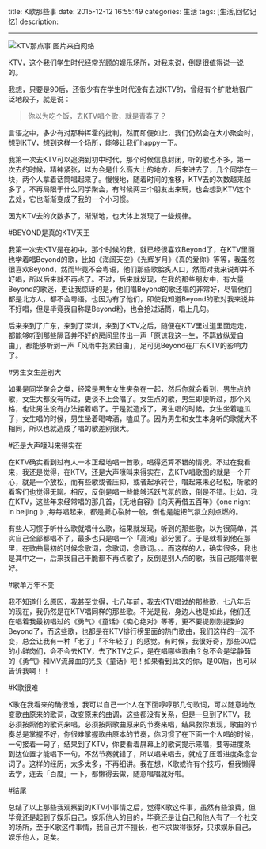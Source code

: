 title:  K歌那些事
date: 2015-12-12 16:55:49 
categories: 生活
tags: [生活,回忆记忆] 
description: 

---



![KTV那点事 图片来自网络](http://upload-images.jianshu.io/upload_images/48180-c500b06e0003d2d1.jpg?imageMogr2/auto-orient/strip%7CimageView2/2/w/1240)



KTV，这个我们学生时代经常光顾的娱乐场所，对我来说，倒是很值得说一说的。

我想，只要是90后，还很少有在学生时代没有去过KTV的，曾经有个扩散地很广泛地段子，就是说：

>你以为吃个饭，去KTV唱个歌，就是青春了？

言语之中，多少有对那种挥霍的批判，然而即便如此，我们仍然会在大小聚会时，想到KTV，想到这样一个场所，能够让我们happy一下。

我第一次去KTV可以追溯到初中时代，那个时候信息封闭，听的歌也不多，第一次去的时候，精神紧张，以为会是什么高大上的地方，后来进去了，几个同学在一块，两个人拿着话筒唱起来了。慢慢地，随着时间的推移，KTV去的次数越来越多了，不再局限于什么同学聚会，有时候两三个朋友出来玩，也会想到KTV这个去处，它也渐渐变成了我的一个小习惯。

因为KTV去的次数多了，渐渐地，也大体上发现了一些规律。

#BEYOND是真的KTV天王

我第一次去KTV是在初中，那个时候的我，就已经很喜欢Beyond了，在KTV里面也学着唱Beyond的歌，比如《海阔天空》《光辉岁月》《真的爱你》等等，我虽然很喜欢Beyond，然而毕竟不会粤语，他们那些歌脍炙人口，然而对我来说却并不好唱，所以后来就不再点了。不过，后来就发现，在我的那些朋友中，有大量Beyond的歌迷，更让我惊讶的是，他们唱Beyond的歌还唱的非常好，尽管他们都是北方人，都不会粤语。也因为有了他们，即使我知道Beyond的歌对我来说并不好唱，但是毕竟我自称是Beyond粉，也会抢过话筒，唱上几句。


后来来到了广东，来到了深圳，来到了KTV之后，随便在KTV里过道里面走走，都能够听到那些隔音并不好的房间里传出一声「原谅我这一生，不羁放纵爱自由」，都能够听到一声「风雨中抱紧自由」，足可见Beyond在广东KTV的影响力了。

#男生女生差别大

如果是同学聚会之类，经常是男生女生夹杂在一起，然后你就会看到，男生点的歌，女生大都没有听过，更谈不上会唱了。女生点的歌，男生即便听过，那个风格，也让男生没有办法接着唱了。于是就造成了，男生唱的时候，女生坐着嗑瓜子，女生唱的时候，男生坐着喝啤酒，嗑瓜子。因为男生和女生本身听的歌就大不相同，所以也就造成了唱的歌差别很大。

#还是大声嚎叫来得实在

在KTV确实看到过有人一本正经地唱一首歌，唱得还算不错的情况。不过在我看来，我还是觉得，在KTV，还是大声嚎叫来得实在，去KTV唱歌图的就是一个开心，就是一个放松，而有些歌或者压抑，或者起承转合，唱起来未必轻松，听歌的看客们也觉得无聊。相反，反倒是唱一些能够活跃气氛的歌，倒是不错。比如，我在KTV，这些年来经常唱的那几首，《无地自容》《向天再借五百年》《one nignt in beijing 》,每每唱起来，都是撕心裂肺一般，倒也是能把气氛立刻点燃的。

有些人习惯于听什么歌就唱什么歌，结果就发现，听到的那些歌，以为很简单，其实自己全部都唱不了，最多也只是唱一个「高潮」部分罢了。于是就看到他在那里，在歌曲最初的时候念歌词，念歌词，念歌词。。。而这样的人，确实很多，我也是其中之一，后来我自己干脆都不再点歌了，反倒是别人点的歌，我自己能唱得很好。

#歌单万年不变

我不知道什么原因，我甚至觉得，七八年前，我去KTV唱过的那些歌，七八年后的现在，我仍然是在KTV唱同样的那些歌。不光是我，身边人也是如此，他们还在唱着我最初唱过的《勇气》《童话》《痴心绝对》等等，更不要提刚刚提到的Beyond了，而这些歌，也都是在KTV排行榜里面的热门歌曲，我们这样的一沉不变，总会让我有一种「老了」「不年轻了」的感觉。有时候，我很好奇，那些00后的小鲜肉们，会不会去KTV，去了KTV之后，是在唱哪些歌曲？总不会是梁静茹的《勇气》和MV流鼻血的光良《童话》吧！如果看到此文的你，是00后，也可以告诉我啊！！

#K歌很难

K歌在我看来的确很难，我可以自己一个人在下面哼哼那几句歌词，可以随意地改变歌曲原来的歌词，改变原来的曲调，这些都没有关系，但是一旦到了KTV，我必须按照他的歌词来唱，必须按照歌曲原来的节奏来唱，结果救你发现，歌曲的节奏总是掌握不好，你很难掌握歌曲原本的节奏，你习惯了在下面一个人唱的时候，一句接着一句了，结果到了KTV，你要看着屏幕上的歌词提示来唱，要等进度条到达位置才能唱下一句，不然节奏就错了，所以唱来唱去，就成了压着进度条念台词了。这样的经历，太多太多，不再细讲。我在想，K歌或许有个技巧，但我懒得去学，连去「百度」一下，都懒得去做，随意唱唱就好啦。


#结尾

总结了以上那些我观察到的KTV小事情之后，觉得K歌这件事，虽然有些浪费，但毕竟还是起到了娱乐自己，娱乐他人的目的，毕竟还是让自己和他人有了一个社交的场所，至于K歌这件事情，我自己并不擅长，也不求做得很好，只求娱乐自己，娱乐他人，足矣。